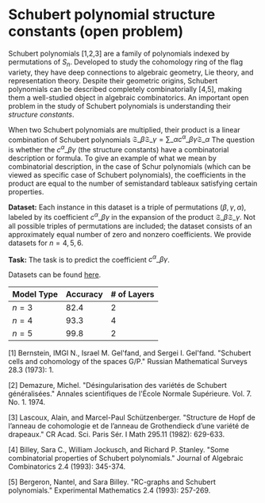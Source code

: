 # Schubert polynomial structure constants (open problem)

Schubert polynomials \[1,2,3\] are a family of polynomials indexed by permutations of $S_n$. Developed to study the cohomology ring of the flag variety, they have deep connections to algebraic geometry, Lie theory, and representation theory. Despite their geometric origins, Schubert polynomials can be described completely combinatorially \[4,5\], making them a well-studied object in algebraic combinatorics. An important open problem in the study of Schubert polynomials is understanding their *structure constants*. 

When two Schubert polynomials are multiplied, their product is a linear combination of Schubert polynomials
$\mathfrak{S}\_{\beta} \mathfrak{S}\_{\gamma} = \sum\_{\alpha} c^{\alpha}\_{\beta \gamma} \mathfrak{S}\_{\alpha}$
The question is whether the $c^{\alpha}\_{\beta \gamma}$ (the structure constants) have a combinatorial description or formula. To give an example of what we mean by combinatorial description, in the case of Schur polynomials (which can be viewed as specific case of Schubert polynomials), the coefficients in the product are equal to the number of semistandard tableaux satisfying certain properties.

**Dataset:** Each instance in this dataset is a triple of permutations $(\beta, \gamma, \alpha)$, labeled by its coefficient $c^{\alpha}\_{\beta \gamma}$ in the expansion of the product $\mathfrak{S}\_{\beta} \mathfrak{S}\_{\gamma}.$ Not all possible triples of permutations are included; the dataset consists of an approximately equal number of zero and nonzero coefficients. We provide datasets for $n = 4, 5, 6$.

**Task:** The task is to predict the coefficient $c^{\alpha}\_{\beta \gamma}$.

Datasets can be found [here](https://drive.google.com/file/d/15bERRWWue-3gKSir3hVhfejNTeZJgsl9/view?usp=sharing).

| Model Type | Accuracy | # of Layers |
|----------|----------|----------|
| $n = 3$ | $82.4 %± 0.00%$ | $2$ |
| $n = 4$ | $93.3 %± 0.00%$ | $4$ |
| $n = 5$ | $99.8 %± 0.00%$ | $2$ |

\[1\] Bernstein, IMGI N., Israel M. Gel'fand, and Sergei I. Gel'fand. "Schubert cells and cohomology of the spaces G/P." Russian Mathematical Surveys 28.3 (1973): 1.

\[2\] Demazure, Michel. "Désingularisation des variétés de Schubert généralisées." Annales scientifiques de l'École Normale Supérieure. Vol. 7. No. 1. 1974.

\[3\] Lascoux, Alain, and Marcel-Paul Schützenberger. "Structure de Hopf de l’anneau de cohomologie et de l’anneau de Grothendieck d’une variété de drapeaux." CR Acad. Sci. Paris Sér. I Math 295.11 (1982): 629-633.

\[4\] Billey, Sara C., William Jockusch, and Richard P. Stanley. "Some combinatorial properties of Schubert polynomials." Journal of Algebraic Combinatorics 2.4 (1993): 345-374.

\[5\] Bergeron, Nantel, and Sara Billey. "RC-graphs and Schubert polynomials." Experimental Mathematics 2.4 (1993): 257-269.
